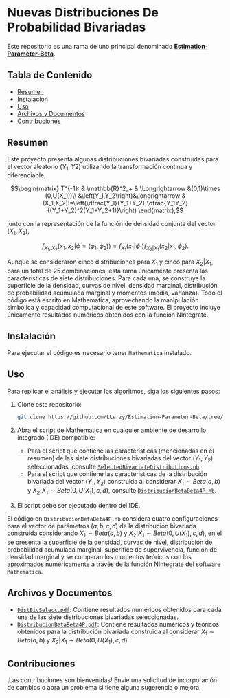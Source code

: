# Nuevas Distribuciones De Probabilidad Bivariadas

Este repositorio es una rama de uno principal denominado [**Estimation-Parameter-Beta**](https://github.com/LLerzy/Estimation-Parameter-Beta).

## Tabla de Contenido

-   [Resumen](#resumen)
-   [Instalación](#instalación)
-   [Uso](#uso)
-   [Archivos y Documentos](#archivos-y-documentos)
-   [Contribuciones](#contribuciones)

## Resumen

Este proyecto presenta algunas distribuciones bivariadas construidas para el vector aleatorio $(Y_1,Y2)$ utilizando la transformación continua y diferenciable,  

$$\begin{matrix}
   T^{-1}: &  \mathbb{R}^2_+ & \Longrightarrow &(0,1)\times (0,U(X_1))\\
        &\left(Y_1,Y_2\right)&\longrightarrow & (X_1,X_2):=\left(\dfrac{Y_1}{Y_1+Y_2},\dfrac{Y_1Y_2}{(Y_1+Y_2)^2(Y_1+Y_2+1)}\right)
\end{matrix},$$

junto con la representación de la función de densidad conjunta del vector $(X_1,X_2)$,

$$f_{X_1,X_2}(x_1,x_2|\phi=(\phi_1,\phi_2)) = f_{X_1}(x_1|\phi_1)f_{X_2|X_1}(x_2|x_1,\phi_2).$$

Aunque se consideraron cinco distribuciones para $X_1$ y cinco para $X_2|X_1$, para un total de 25 combinaciones, esta rama únicamente presenta las caracteristicas de siete distribuciones. Para cada una, se construye la superficie de la densidad, curvas de nivel, densidad marginal, distribución de probabilidad acumulada marginal y momentos (media, varianza). Todo el código está escrito en Mathematica, aprovechando la manipulación simbólica y capacidad computacional de este software. El proyecto incluye 
únicamente resultados numéricos obtenidos con la función NIntegrate.

## Instalación

Para ejecutar el código es necesario tener `Mathematica` instalado.

## Uso

Para replicar el análisis y ejecutar los algoritmos, siga los siguientes pasos:

1.  Clone este repositorio:

    ``` bash
    git clone https://github.com/LLerzy/Estimation-Parameter-Beta/tree/New-Biv-Dist.git
    ```

2.  Abra el script de Mathematica en cualquier ambiente de desarrollo integrado (IDE) compatible:

    -   Para el script que contiene las características (mencionadas en el resumen) de las siete distribuciones bivariadas del vector $(Y_1,Y_2)$ seleccionadas, consulte [`SelectedBivariateDistributions.nb`](SelectedBivariateDistributions.nb).
    -   Para el script que contiene las caracteristicas de la distribución bivariada del vector $(Y_1,Y_2)$ construida al considerar $X_1\sim Beta(a,b)$ y $X_2|X_1\sim Beta(0,U(X_1),c,d)$, consulte [`DistribucionBetaBeta4P.nb`](DistribucionBetaBeta4P.nb).

3.  El script debe ser ejecutado dentro del IDE.


El código en `DistribucionBetaBeta4P.nb` considera cuatro configuraciones para el vector de parámetros $(a,b,c,d)$ de la distribución bivariada construida considerando $X_1\sim Beta(a,b)$ y $X_2|X_1\sim Beta(0,U(X_1),c,d)$, en el se presenta la superficie de la densidad, curvas de nivel, distribución de probabilidad acumulada marginal, superifice de supervivencia, función de densidad marginal y se comparan los momentos teóricos con los aproximados numéricamente a través de la función NIntegrate del software `Mathematica`.

## Archivos y Documentos

-   [`DistBivSelecc.pdf`](DistBivSelecc.pdf): Contiene resultados numéricos obtenidos para cada una de las siete distribuciones bivariadas seleccionadas.
-   [`DistribucionBetaBeta4P.pdf`](DistribucionBetaBeta4P.pdf): Contiene resultados numéricos y teóricos obtenidos para la distribución bivariada construida al considerar $X_1\sim Beta(a,b)$ y $X_2|X_1\sim Beta(0,U(X_1),c,d)$.

## Contribuciones

¡Las contribuciones son bienvenidas! Envíe una solicitud de incorporación de cambios o abra un problema si tiene alguna sugerencia o mejora.
